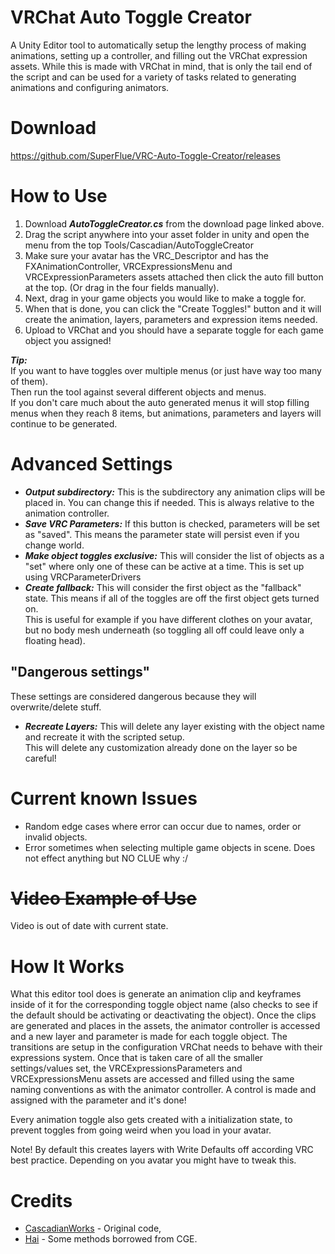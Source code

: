 # VRChat Auto Toggle Creator
A Unity Editor tool to automatically setup the lengthy process of making animations, setting up a controller, and filling out the VRChat expression assets.
While this is made with VRChat in mind, that is only the tail end of the script and can be used for a variety of tasks related to generating animations and configuring animators.
# Download

https://github.com/SuperFlue/VRC-Auto-Toggle-Creator/releases

# How to Use
1. Download ***AutoToggleCreator.cs*** from the download page linked above.
2. Drag the script anywhere into your asset folder in unity and open the menu from the top Tools/Cascadian/AutoToggleCreator
4. Make sure your avatar has the VRC_Descriptor and has the FXAnimationController, VRCExpressionsMenu and VRCExpressionParameters assets attached then click the auto fill button at the top. (Or drag in the four fields manually).
5. Next, drag in your game objects you would like to make a toggle for.
6. When that is done, you can click the "Create Toggles!" button and it will create the animation, layers, parameters and expression items needed.
7. Upload to VRChat and you should have a separate toggle for each game object you assigned!

***Tip:***  
If you want to have toggles over multiple menus (or just have way too many of them).  
Then run the tool against several different objects and menus.  
If you don't care much about the auto generated menus it will stop filling menus when they reach 8 items, but animations, parameters and layers will continue to be generated.
# Advanced Settings
- ***Output subdirectory:*** This is the subdirectory any animation clips will be placed in. You can change this if needed. This is always relative to the animation controller.
- ***Save VRC Parameters:*** If this button is checked, parameters will be set as "saved". This means the parameter state will persist even if you change world.
- ***Make object toggles exclusive:*** This will consider the list of objects as a "set" where only one of these can be active at a time. This is set up using VRCParameterDrivers
- ***Create fallback:*** This will consider the first object as the "fallback" state. This means if all of the toggles are off the first object gets turned on.  
This is useful for example if you have different clothes on your avatar, but no body mesh underneath (so toggling all off could leave only a floating head).
## "Dangerous settings"
These settings are considered dangerous because they will overwrite/delete stuff.
- ***Recreate Layers:*** This will delete any layer existing with the object name and recreate it with the scripted setup.  
This will delete any customization already done on the layer so be careful!
# Current known Issues
- Random edge cases where error can occur due to names, order or invalid objects.
- Error sometimes when selecting multiple game objects in scene. Does not effect anything but NO CLUE why :/

# ~~Video Example of Use~~
Video is out of date with current state.

# How It Works
What this editor tool does is generate an animation clip and keyframes inside of it for the corresponding toggle object name (also checks to see if the default should be activating or deactivating the object). Once the clips are generated and places in the assets, the animator controller is accessed and a new layer and parameter is made for each toggle object. The transitions are setup in the configuration VRChat needs to behave with their expressions system. Once that is taken care of all the smaller settings/values set, the VRCExpressionsParameters and VRCExpressionsMenu assets are accessed and filled using the same naming conventions as with the animator controller. A control is made and assigned with the parameter and it's done!

Every animation toggle also gets created with a initialization state, to prevent toggles from going weird when you load in your avatar.

Note! By default this creates layers with Write Defaults off according VRC best practice.
Depending on you avatar you might have to tweak this.

# Credits
- [CascadianWorks](https://github.com/CascadianWorks) - Original code,
- [Hai](https://github.com/hai-vr) - Some methods borrowed from CGE.
